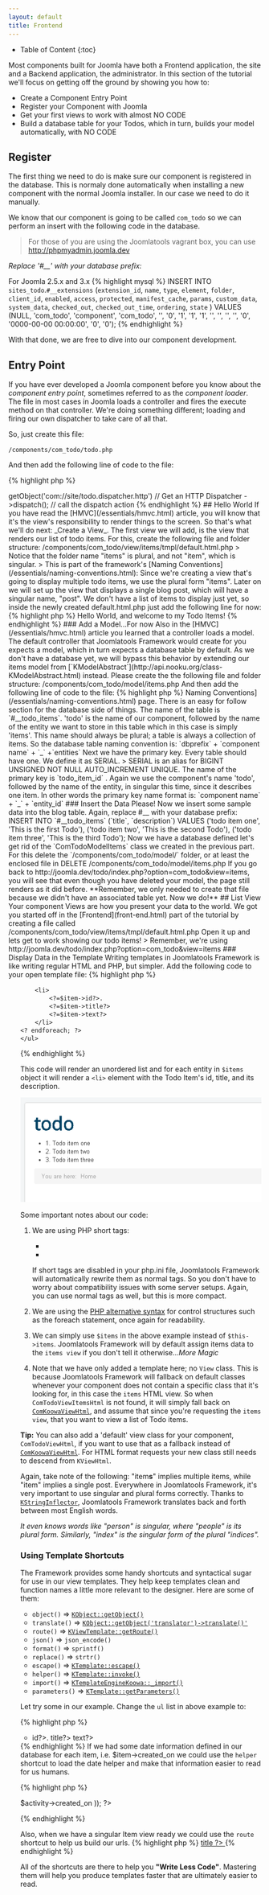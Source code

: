 ```yaml
---
layout: default
title: Frontend
---
```


* Table of Content
{:toc}

Most components built for Joomla have both a Frontend application, the site and a Backend application, the administrator.
In this section of the tutorial we'll focus on getting off the ground by showing you
how to:

* Create a Component Entry Point
* Register your Component with Joomla
* Get your first views to work with almost NO CODE
* Build a database table for your Todos, which in turn, builds your model automatically, with NO CODE

## Register

The first thing we need to do is make sure our component is registered in the database. This is normaly done automatically when installing a new component with the normal Joomla installer. In our case we need to do it manually.

We know that our component is going to be called `com_todo` so we can perform an insert with the following code in the database.

> For those of you are using the Joomlatools vagrant box, you can use http://phpmyadmin.joomla.dev

*Replace '#__' with your database prefix:*

For Joomla 2.5.x and 3.x
{% highlight mysql %}
    INSERT INTO `sites_todo`.`#__extensions`
        (`extension_id`, `name`, `type`, `element`, `folder`, `client_id`,
         `enabled`, `access`, `protected`, `manifest_cache`, `params`,
         `custom_data`, `system_data`, `checked_out`, `checked_out_time`,
         `ordering`, `state`
         )
    VALUES
        (NULL, 'com_todo', 'component', 'com_todo', '', '0', '1', '1',
        '1', '', '', '', '', '0', '0000-00-00 00:00:00', '0', '0');
{% endhighlight %}

With that done, we are free to dive into our component development.

## Entry Point

If you have ever developed a Joomla component before you know about the _component entry point_, sometimes referred to as the _component loader_.
The file in most cases in Joomla loads a controller and fires the execute method on that controller. We're doing something
different; loading and firing our own dispatcher to take care of all that.

So, just create this file:

    /components/com_todo/todo.php

And then add the following line of code to the file:

{% highlight php %}
<?php echo KObjectManager::getInstance()                     // load the Object Manager
            ->getObject('com://site/todo.dispatcher.http')  // Get an HTTP Dispatcher
            ->dispatch();                                   // call the dispatch action
{% endhighlight %}

## Hello World

If you have read the [HMVC](/essentials/hmvc.html) article, you will know that it's the view's responsibility to render things to the screen.
So that's what we'll do next:  _Create a View_.

The first view we will add, is the view that renders our list of todo items. For this, create the following file and folder structure:

    /components/com_todo/view/items/tmpl/default.html.php

> Notice that the folder name "items" is plural, and not "item", which is singular.
> This is part of the framework's [Naming Conventions](/essentials/naming-conventions.html): Since we're creating a view that's
going to display multiple todo items, we use the plural form "items". Later on we will set up the view that displays a single blog
post, which will have a singular name, "post".

We don't have a list of items to display just yet, so inside the newly created default.html.php just add the following line for now:

{% highlight php %}
    Hello World, and welcome to my Todo Items!
{% endhighlight %}

### Add a Model...For now

Also in the [HMVC](/essentials/hmvc.html) article you learned that a controller loads a model. The default controller that Joomlatools Framework
would create for you expects a model, which in turn expects a database table by default. As we don't have a database yet, we will
bypass this behavior by extending our items model from [`KModelAbstract`](http://api.nooku.org/class-KModelAbstract.html) instead. Please create the the following file and folder structure:

     /components/com_todo/model/items.php

And then add the following line of code to the file:

{% highlight php %}
    <?php class ComTodoModelItems extends KModelAbstract {}
{% endhighlight %}

**We're going to get rid of this later when we set up our database.**

Now, try opening [http://joomla.dev/todo/index.php?option=com_todo&view=items](http://joomla.dev/todo/index.php?option=com_todo&view=items)
 in your browser. If you set everything up correctly you should see something like

![Hello World, and welcome to my Todo Items](/resources/images/todotutorial/hello-world.png)

### What just happened?

As you may have noticed, we didn't create a view class at all. Nor did we create a controller. The model we created was simply to bypass
the framework default. In the cases where the Framework can't find a class that you need represented in the Component's MVC Context, i.e. item controller, a item model
or a items view, it will iteratively [Fallback](/essentials/object-management.html) to classes through a hierarchy of classes provided by the
framework and use them instead.

_This is part of what we call Joomlatools Framework **Magic**:_

**If you're not trying to accomplish anything out of the ordinary, Joomlatools Framework will often do the job for you.**

In other words: Don't add code until you're sure you really need it. More on this in the following parts of this tutorial.

## Database Table

Let's define the basic database schema for our component. Execute the following SQL statement in your MySQL client,
such as [PHPMyAdmin](http://www.phpmyadmin.net/home_page/index.php).

Before doing so, replace the prefix '#__' with the prefix you chose during Joomla installation.

    CREATE TABLE IF NOT EXISTS `#__todo_items` (
      `todo_item_id` SERIAL,
      `title` varchar(255) NOT NULL,
      `description` longtext NOT NULL
    );

### Naming Conventions Explained

Have a good look at the [Essentials > Naming Conventions](/essentials/naming-conventions.html) page. There is an easy for follow section for the database side of things.

The name of the table is `#__todo_items`. 'todo' is the name of our component, followed by the name of the entity we want
to store in this table which in this case is simply 'items'. This name should always be plural; a table is always a collection of items.
So the database table naming convention is:

`dbprefix` + `component name` + `_`  +`entities`

Next we have the primary key. Every table should have one. We define it as SERIAL.

> SERIAL is an alias for BIGINT UNSIGNED NOT NULL AUTO_INCREMENT UNIQUE.

The name of the primary key is `todo_item_id` . Again we use the component's name 'todo', followed by the name of the entity,
in singular this time, since it describes one item. In other words the primary key name format is:

 `component name` + `_` + `entity_id`

### Insert the Data Please!

Now we insert some sample data into the blog table. Again, replace #__ with your database prefix:

    INSERT INTO `#__todo_items` (`title`, `description`) VALUES
        ('todo item one', 'This is the first Todo'),
        ('todo item two', 'This is the second Todo'),
        ('todo item three', 'This is the third Todo');


Now we have a database defined let's get rid of the `ComTodoModelItems` class we created in the previous part. For this
delete the `/components/com_todo/model/` folder, or at least the enclosed file in

    DELETE     /components/com_todo/model/items.php

If you go back to http://joomla.dev/todo/index.php?option=com_todo&view=items, you will see that even though you
have deleted your model, the page still renders as it did before.

**Remember, we only needed to create that file because we didn't have an associated table yet. Now we do!**

## List View

Your component Views are how you present your data to the world.

We got you started off in the [Frontend](front-end.html) part of the tutorial by creating a file called

    /components/com_todo/view/items/tmpl/default.html.php

Open it up and lets get to work showing our todo items!

> Remember, we're using http://joomla.dev/todo/index.php?option=com_todo&view=items

### Display Data in the Template

Writing templates in Joomlatools Framework is like writing regular HTML and PHP, but simpler. Add the following code to your open template
file:

{% highlight php %}
    <ul>
    <? foreach($items as $item) : ?>
        <li>
            <?=$item->id?>.
            <?=$item->title?>
            <?=$item->text?>
        </li>
    <? endforeach; ?>
    </ul>
{% endhighlight %}

This code will render an unordered list and for each entity in `$items` object it will render a `<li>` element with the
Todo Item's id, title, and its description.

![My Joomlatools Framework Powered Todo List](/resources/images/todotutorial/front-end-view.png)

Some important notes about our code:

1. We are using PHP short tags:

    * <? instead of <?php
    * <?= instead of <?php echo

    If short tags are disabled in your php.ini file, Joomlatools Framework will automatically rewrite them as normal tags. So you don't
    have to worry about compatibility issues with some server setups. Again, you can use normal tags as well, but this is more compact.

2. We are using the [PHP alternative syntax](http://php.net/manual/en/control-structures.alternative-syntax.php) for control
structures such as the foreach statement, once again for readability.

3. We can simply use `$items` in the above example instead of `$this->items`. Joomlatools Framework will by default assign items data to the
`items view` if you don't tell it otherwise..._More Magic_

4. Note that we have only added a template here; no `View` class. This is because Joomlatools Framework will fallback on default classes
whenever your component does not contain a specific class that it's looking for, in this case the `items` HTML view. So
when `ComTodoViewItemsHtml` is not found, it will simply fall back on [`ComKoowaViewHtml`](http://api.nooku.org/class-ComKoowaViewHtml.html), and assume that since you're requesting
the `items view`, that you want to view a list of Todo items.

<b>Tip:</b> You can also add a 'default' view class for your component, `ComTodoViewHtml`, if you want to use that as a fallback
instead of [`ComKoowaViewHtml`](http://api.nooku.org/class-ComKoowaViewHtml.html). For HTML format requests your new class
still needs to descend from `KViewHtml`.

Again, take note of the following: "item**s**" implies multiple items, while "item" implies a single post. Everywhere in Joomlatools Framework, it's very
important to use singular and plural forms correctly. Thanks to [`KStringInflector`](http://api.nooku.org/class-KStringInflector.html),
Joomlatools Framework translates back and forth between most English words.

_It even knows words like "person" is singular, where "people" is its plural form. Similarly, "index" is the singular form of the plural "indices"._

### Using Template Shortcuts

The Framework provides some handy shortcuts and syntactical sugar for use in our view templates. They
help keep templates clean and function names a little more relevant to the designer. Here are some of them:

* `object()` => [`KObject::getObject()`](http://api.nooku.org/source-class-KObject.html#_getObject)
* `translate()` => [`KObject::getObject('translator')->translate()'`](http://api.nooku.org/source-class-KTranslatorAbstract.html#_translate)
* `route()` => [`KViewTemplate::getRoute()`](http://api.nooku.org/source-class-KViewTemplate.html#_getRoute)
* `json()` => `json_encode()`
* `format()` => `sprintf()`
* `replace()` => `strtr()`
* `escape()` => [`KTemplate::escape()`](http://api.nooku.org/source-class-KTemplate.html#_escape)
* `helper()` => [`KTemplate::invoke()`](http://api.nooku.org/source-class-KTemplate.html#_invoke)
* `import()` => [`KTemplateEngineKoowa::_import()`](http://api.nooku.org/source-class-KTemplateEngineKoowa.html#__import)
* `parameters()` => [`KTemplate::getParameters()`](http://api.nooku.org/source-class-KTemplate.html#_getParameters)

Let try some in our example. Change the `ul` list in above example to:

{% highlight php %}
    <ul>
    <? foreach($items as $item) : ?>
        <li>
            <?=translate('ID'). ': ' . $item->id?>.
            <?=translate('Title'). ': ' . $item->title?>
            <?=translate('Text'). ': ' . $item->text?>
        </li>
    <? endforeach; ?>
    </ul>
{% endhighlight %}
If we had some date information defined in our database for each item, i.e. $item->created_on we could use the `helper` shortcut to load
the date helper and make that information easier to read for us humans.

{% highlight php %}
<?= helper('date.humanize', array('date' => $activity->created_on )); ?>
{% endhighlight %}

Also, when we have a singular Item view ready we could use the `route` shortcut to help us build our urls.
{% highlight php %}
  <a href="<?= route('view=item&id='. $item->id ) ?>">
            <?= $item->title ?>
   </a>
{% endhighlight %}

All of the shortcuts are there
 to help you **"Write Less Code"**. Mastering them will help you produce templates faster that
are ultimately easier to read.
